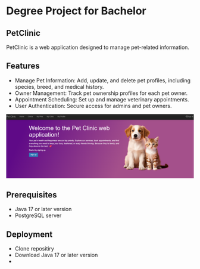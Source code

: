 # Degree Project for Bachelor 

## PetClinic
PetClinic is a web application designed to manage pet-related information.

## Features
- Manage Pet Information: Add, update, and delete pet profiles, including species, breed, and medical history.
- Owner Management: Track pet ownership profiles for each pet owner.
- Appointment Scheduling: Set up and manage veterinary appointments.
- User Authentication: Secure access for admins and pet owners.

![Screenshot](https://github.com/Ainella/PetClinic/blob/main/Screen.png)

## Prerequisites
- Java 17 or later version
- PostgreSQL server

## Deployment
- Clone repositiry
- Download Java 17 or later version
- 


